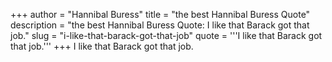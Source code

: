 +++
author = "Hannibal Buress"
title = "the best Hannibal Buress Quote"
description = "the best Hannibal Buress Quote: I like that Barack got that job."
slug = "i-like-that-barack-got-that-job"
quote = '''I like that Barack got that job.'''
+++
I like that Barack got that job.
